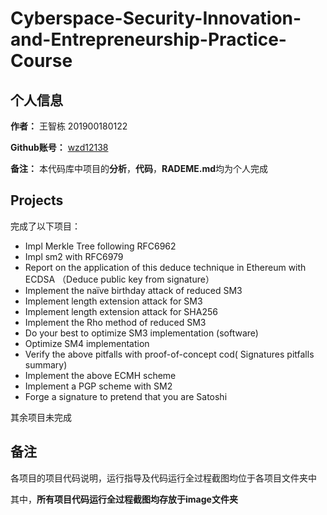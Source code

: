 # Cyberspace-Security-Innovation-and-Entrepreneurship-Practice-Course
## 个人信息
**作者：**  王智栋   201900180122


**Github账号：**  [wzd12138](https://github.com/wzd12138)


**备注：**  本代码库中项目的**分析**，**代码**，**RADEME.md**均为个人完成



## Projects
完成了以下项目：
- Impl Merkle Tree following RFC6962
- Impl sm2 with RFC6979
- Report on the application of this deduce technique in Ethereum with ECDSA （Deduce public key from signature）
- Implement the naïve birthday attack of reduced SM3
- Implement length extension attack for SM3
- Implement length extension attack for SHA256
- Implement the Rho method of reduced SM3
- Do your best to optimize SM3 implementation (software)
- Optimize SM4 implementation
- Verify the above pitfalls with proof-of-concept cod( Signatures pitfalls summary)
- Implement the above ECMH scheme
- Implement a PGP scheme with SM2
- Forge a signature to pretend that you are Satoshi

其余项目未完成
## 备注
各项目的项目代码说明，运行指导及代码运行全过程截图均位于各项目文件夹中




其中，**所有项目代码运行全过程截图均存放于image文件夹**
